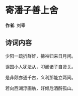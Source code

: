 # 寄潘子善上舍

**作者**: 刘宰

## 诗词内容

少阳一疏折群奸，拂袖归来日月闲。

误国小人犹法从，叩阍诸子自贤关。

是非颇亦通千古，义利那能立两间。

若向西湖浮画舫，好倾卮酒酹孤山。

